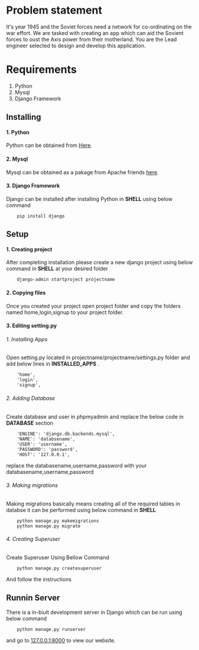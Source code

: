 Problem statement
=========
 It's year 1945 and the Soviet forces need a network for co-ordinating on the
war effort. We are tasked with creating an app which can aid the Sovient
forces to oust the Axis power from their motherland.
You are the Lead engineer selected to design and develop this application.

Requirements
======

1. Python
2. Mysql
3. Django Framework


Installing
------

#### 1. Python 

Python can be obtained from [Here](https://www.python.org).
    
#### 2. Mysql

Mysql can be obtained as a pakage from Apache friends [here](https://www.apachefriends.org/download.html).
    
#### 3. Django Framework
	
Django can be installed after installing Python in __SHELL__ using below command
    
```
	pip install django
```

Setup
---

#### 1. Creating project

After completing installation please create a new django project using below command in __SHELL__ at your desired folder

```
	django-admin startproject projectname
```

#### 2. Copying files

Once you created your project open project folder and copy the folders named home,login,signup to your project folder.

#### 3. Editing setting.py

###### 1. Installing Apps

Open setting.py located in projectname/projectname/settings.py folder and add below lines in __INSTALLED_APPS__ .

```
    'home',
    'login',
    'signup',
```

###### 2. Adding Database

Create database and user in phpmyadmin and replace the below code in __DATABASE__ section

```
    'ENGINE': 'django.db.backends.mysql',
    'NAME': 'databsename',
    'USER': 'username',
    'PASSWORD': 'password',
    'HOST': '127.0.0.1',
```

replace the databasename,username,password with your databasename,username,password

###### 3. Making migrations

Making migrations basically means creating all of the required tables in databse it can be performed using below command in __SHELL__

```
    python manage.py makemigrations
    python manage.py migrate
```

###### 4. Creating Superuser

Create Superuser Using Bellow Command

```
	python manage.py createsuperuser
```

And follow the instructions


Runnin Server
--------

There is a in-biult development server in Django which can be run using below command

```
	python manage.py runserver
```

and go to [127.0.0.1:8000](http://127.0.0.1:8000) to view our website.
